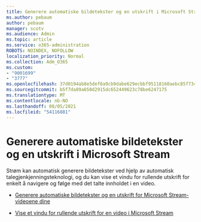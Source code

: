 ```yaml
---
title: Generere automatiske bildetekster og en utskrift i Microsoft Stream
ms.author: pebaum
author: pebaum
manager: scotv
ms.audience: Admin
ms.topic: article
ms.service: o365-administration
ROBOTS: NOINDEX, NOFOLLOW
localization_priority: Normal
ms.collection: Adm_O365
ms.custom:
- "9001699"
- "3777"
ms.openlocfilehash: 37d0194ab8e5def8a9cb9dabe629ecbbf95118160aebc85f734a838cdc0c1893
ms.sourcegitcommit: b5f7da89a650d2915dc652449623c78be6247175
ms.translationtype: MT
ms.contentlocale: nb-NO
ms.lasthandoff: 08/05/2021
ms.locfileid: "54116881"
---
```

# <a name="generate-automatic-captions-and-a-transcript-in-microsoft-stream"></a>Generere automatiske bildetekster og en utskrift i Microsoft Stream

Strøm kan automatisk generere bildetekster ved hjelp av automatisk talegjenkjenningsteknologi, og du kan vise et vindu for rullende utskrift for enkelt å navigere og følge med det talte innholdet i en video.

- [Generere automatiske bildetekster og en utskrift for Microsoft Stream-videoene dine](https://docs.microsoft.com/stream/portal-autogenerate-captions)

- [Vise et vindu for rullende utskrift for en video i Microsoft Stream](https://docs.microsoft.com/stream/portal-configure-transcript-mode)
